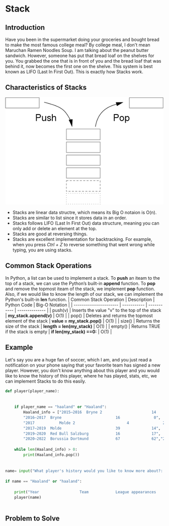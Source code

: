 # Stack

## Introduction
Have you been in the supermarket doing your groceries and bought bread to make the most famous college meal? By college meal, I don't mean Maruchan Ramen Noodles Soup. I am talking about the peanut butter sandwich. However, someone has put that bread loaf on the shelves for you. You grabbed the one that is in front of you and the bread loaf that was behind it, now becomes the first one on the shelve. This system is best known as LIFO (Last In First Out). This is exactly how Stacks work.      

  

## Characteristics of Stacks
![This is an image](https://github.com/chenmilla/CSE-212-Final/blob/main/images/Stack-sv.svg.png)

* Stacks are linear data structre, which means its Big O notaion is O(n). 
* Stacks are similar to list since it stores data in an order. 
* Stacks follows LIFO (Last In First Out) data structure, meaning you can only add or delete an element at the top.
* Stacks are good at reversing things.
* Stacks are excellent implementation for backtracking. For example, when you press *Ctrl + Z* to reverse something that went wrong while typing, you are using stacks. 

## Common Stack Operations
In Python, a list can be used to implement a stack. To **push** an iteam to the top of a stack, we can use the Python’s built-in **append** function. To **pop** and remove the topmost iteam of the stack, we implement **pop** function. Also, if we would like to know the length of our stack, we can implement the Python's built-in **len** function. 
| Common Stack Operation | Description | Python Code | Big-O Notation |
| ---------------------- | ----------- | ----------- | -------------- |
| push(v)                | Inserts the value "v" to the top of the stack | **my_stack.append(v)** | O(1) |
| pop() | Deletes and returns the topmost element of the stack | **value = my_stack.pop()** | O(1) |
| size() | Returns the size of the stack | **length = len(my_stack)** | O(1) |
| empty() | Returns TRUE if the stack is empty | **if len(my_stack) ==0:** | O(1) |


## Example
Let's say you are a huge fan of soccer, which I am, and you just read a notification on your phone saying that your favorite team has signed a new player. However, you don't know anything about this player and you would like to know the history of this player, where he has played, stats, etc, we can implement Stacks to do this easily.

```python 
def player(player_name):

    
    if player_name == "haaland" or "Haaland":
        Haaland_info = ["2015–2016	Bryne 2	                     14	             18", 
        "2016–2017	Bryne                        16               0", 
        "2017	        Molde 2	                      4               2",
        "2017–2019	Molde                        39              14",
        "2019–2020	Red Bull Salzburg            16              17",
        "2020–2022	Borussia Dortmund            67              62","2022–	        Manchester City	              0	              0"]
    
    while len(Haaland_info) > 0:
        print(Haaland_info.pop())
        

name= input("What player's history would you like to know more about?: ")    

if name == "Haaland" or "haaland":

    print("Year                  Team            League appearances    Goals")
    player(name)



```



## Problem to Solve
